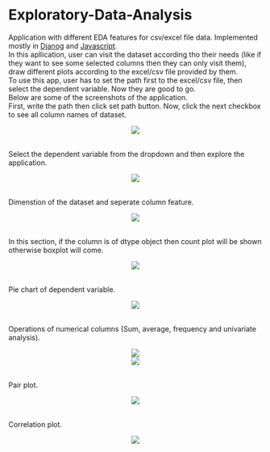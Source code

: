 <h1> Exploratory-Data-Analysis </h1>
Application with different EDA features for csv/excel file data. Implemented mostly in <a href='https://www.djangoproject.com/'>Djanog</a> and <a href='https://www.javascript.com/'>Javascript</a>.
<br>
In this apllication, user can visit the dataset according tho their needs (like if they want to see some selected columns then they can only visit them), draw different plots according to the excel/csv file provided by them.
<br>
To use this app, user has to set the path first to the excel/csv file, then select the dependent variable. Now they are good to go. <br>
Below are some of the screenshots of the application.
<br>
First, write the path then click set path button. Now, click the next checkbox to see all column names of dataset.
<p align='center'>
  <img src='https://github.com/Kelta-King/Exploratory-Data-Analysis/blob/main/images/columnNames.JPG'>
</p>
<br>
Select the dependent variable from the dropdown and then explore the application.
<p align='center'>
  <img src='https://github.com/Kelta-King/Exploratory-Data-Analysis/blob/main/images/watchDataset.JPG'>
</p>
<br>
Dimenstion of the dataset and seperate column feature.
<p align='center'>
  <img src='https://github.com/Kelta-King/Exploratory-Data-Analysis/blob/main/images/dimension%26seperateColumns.JPG'>
</p>
<br>
In this section, if the column is of dtype object then count plot will be shown otherwise boxplot will come.
<p align='center'>
  <img src='https://github.com/Kelta-King/Exploratory-Data-Analysis/blob/main/images/boxPlot.JPG'>
</p>
<br>
Pie chart of dependent variable.
<p align='center'>
  <img src='https://github.com/Kelta-King/Exploratory-Data-Analysis/blob/main/images/pieChart.JPG'>
</p>
<br>
Operations of numerical columns (Sum, average, frequency and univariate analysis).
<p align='center'>
  <img src='https://github.com/Kelta-King/Exploratory-Data-Analysis/blob/main/images/operationsSum.JPG'>
  <br>
  <img src='https://github.com/Kelta-King/Exploratory-Data-Analysis/blob/main/images/univariateAnalysis.JPG'>
</p>
<br>
Pair plot.
<p align='center'>
  <img src='https://github.com/Kelta-King/Exploratory-Data-Analysis/blob/main/images/pairPlot.JPG'>
</p>
<br>
Correlation plot.
<p align='center'>
  <img src='https://github.com/Kelta-King/Exploratory-Data-Analysis/blob/main/images/corelationPlot.JPG'>
</p>
